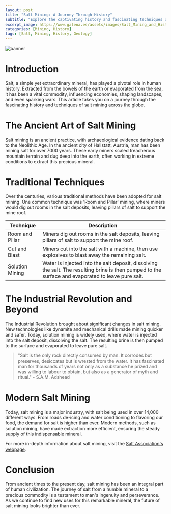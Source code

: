 ```yaml
---
layout: post
title: "Salt Mining: A Journey Through History"
subtitle: "Explore the captivating history and fascinating techniques of salt mining across the globe."
excerpt_image: https://www.galena.es/assets/images/Salt_Mining_and_History.png
categories: [Mining, History]
tags: [Salt, Mining, History, Geology]
---
```


![banner](https://www.galena.es/assets/images/Salt_Mining_and_History.png "An infographic illustrating the history and techniques of salt mining around the world, featuring images of ancient salt mines, traditional mining tools, and modern extraction methods, highlighting the significance of salt in various cultures and economies.")

# Introduction

Salt, a simple yet extraordinary mineral, has played a pivotal role in human history. Extracted from the bowels of the earth or evaporated from the sea, it has been a vital commodity, influencing economies, shaping landscapes, and even sparking wars. This article takes you on a journey through the fascinating history and techniques of salt mining across the globe.

# The Ancient Art of Salt Mining

Salt mining is an ancient practice, with archaeological evidence dating back to the Neolithic Age. In the ancient city of Hallstatt, Austria, man has been mining salt for over 7000 years. These early miners scaled treacherous mountain terrain and dug deep into the earth, often working in extreme conditions to extract this precious mineral.

# Traditional Techniques

Over the centuries, various traditional methods have been adopted for salt mining. One common technique was 'Room and Pillar' mining, where miners would dig out rooms in the salt deposits, leaving pillars of salt to support the mine roof.


| Technique | Description |
| --------- | ----------- |
| Room and Pillar | Miners dig out rooms in the salt deposits, leaving pillars of salt to support the mine roof. |
| Cut and Blast | Miners cut into the salt with a machine, then use explosives to blast away the remaining salt. |
| Solution Mining | Water is injected into the salt deposit, dissolving the salt. The resulting brine is then pumped to the surface and evaporated to leave pure salt. |


# The Industrial Revolution and Beyond

The Industrial Revolution brought about significant changes in salt mining. New technologies like dynamite and mechanical drills made mining quicker and safer. Today, solution mining is widely used, where water is injected into the salt deposit, dissolving the salt. The resulting brine is then pumped to the surface and evaporated to leave pure salt.

> "Salt is the only rock directly consumed by man. It corrodes but preserves, desiccates but is wrested from the water. It has fascinated man for thousands of years not only as a substance he prized and was willing to labour to obtain, but also as a generator of myth and ritual." - S.A.M. Adshead

# Modern Salt Mining

Today, salt mining is a major industry, with salt being used in over 14,000 different ways. From roads de-icing and water conditioning to flavoring our food, the demand for salt is higher than ever. Modern methods, such as solution mining, have made extraction more efficient, ensuring the steady supply of this indispensable mineral.

For more in-depth information about salt mining, visit the [Salt Association's webpage](http://www.saltassociation.co.uk/education/salt-story/mining/).

# Conclusion

From ancient times to the present day, salt mining has been an integral part of human civilization. The journey of salt from a humble mineral to a precious commodity is a testament to man's ingenuity and perseverance. As we continue to find new uses for this remarkable mineral, the future of salt mining looks brighter than ever.